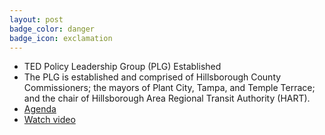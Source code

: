 ```yaml
---
layout: post
badge_color: danger
badge_icon: exclamation
---
```


* TED Policy Leadership Group (PLG) Established
* The PLG is established and comprised of Hillsborough County Commissioners; the mayors of Plant City, Tampa, and Temple Terrace; and the chair of Hillsborough Area Regional Transit Authority (HART).  
* [Agenda](http://www.hillsboroughcounty.org/DocumentCenter/View/16808 )
* [Watch video](http://65.49.32.144/Hillsborough/7253585a-c22d-4af8-a4c9-58111a6a7021/Econ_Econ_Policy_Group_Mtg_05_22_2013_PM/presentation_file/mgpresenter.html?Stream=low)
